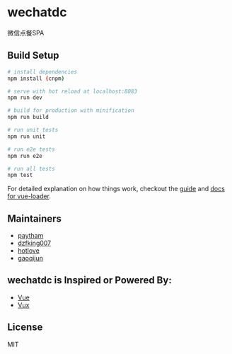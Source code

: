# wechatdc
微信点餐SPA

## Build Setup

``` bash
# install dependencies
npm install (cnpm)

# serve with hot reload at localhost:8083
npm run dev

# build for production with minification
npm run build

# run unit tests
npm run unit

# run e2e tests
npm run e2e

# run all tests
npm test
```

For detailed explanation on how things work, checkout the [guide](http://vuejs-templates.github.io/webpack/) and [docs for vue-loader](http://vuejs.github.io/vue-loader).

## Maintainers
+ [paytham](https://github.com/paytham)
+ [dzfking007](https://github.com/dzfking007)
+ [hotlove](https://github.com/hotlove)
+ [gaoqijun](https://github.com/gaoqijun)

## wechatdc is Inspired or Powered By:
+ [Vue](https://github.com/vuejs/vue)
+ [Vux](https://github.com/airyland/vux)

## License

MIT
